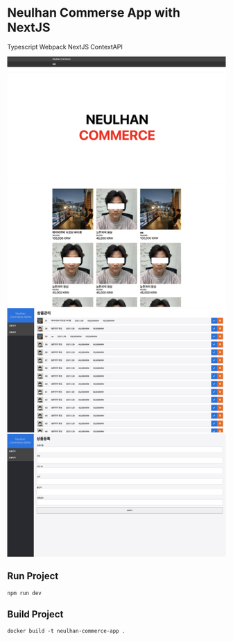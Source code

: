 # Neulhan Commerse App with NextJS

Typescript Webpack NextJS ContextAPI

![](./preview.png)
![](./preview2.png)
![](./preview3.png)
![](./preview4.png)

## Run Project

```
npm run dev
```

## Build Project

```
docker build -t neulhan-commerce-app .
```
